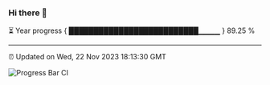 ### Hi there 👋

⏳ Year progress { ██████████████████████████▁▁▁▁ } 89.25 %

---

⏰ Updated on Wed, 22 Nov 2023 18:13:30 GMT

![Progress Bar CI](https://github.com/liununu/liununu/workflows/Progress%20Bar%20CI/badge.svg)
